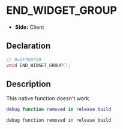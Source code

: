 # END_WIDGET_GROUP
- **Side:** Client

## Declaration
```cpp
// 0x6F760759
void END_WIDGET_GROUP();
```

## Description
This native function doesn't work.

```lua
debug function removed in release build
```

```squirrel
debug function removed in release build
```